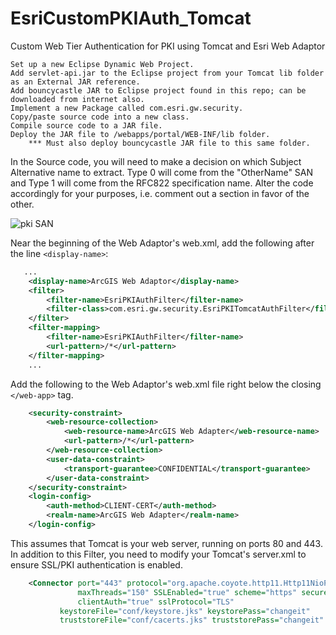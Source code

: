 # EsriCustomPKIAuth_Tomcat
Custom Web Tier Authentication for PKI using Tomcat and Esri Web Adaptor

```
Set up a new Eclipse Dynamic Web Project.
Add servlet-api.jar to the Eclipse project from your Tomcat lib folder as an External JAR reference.
Add bouncycastle JAR to Eclipse project found in this repo; can be downloaded from internet also.
Implement a new Package called com.esri.gw.security.
Copy/paste source code into a new class.
Compile source code to a JAR file.
Deploy the JAR file to /webapps/portal/WEB-INF/lib folder.
    *** Must also deploy bouncycastle JAR file to this same folder.
```

In the Source code, you will need to make a decision on which Subject Alternative name to extract.  Type 0 will come from the "OtherName" SAN and Type 1 will come from the RFC822 specification name.  Alter the code accordingly for your purposes, i.e. comment out a section in favor of the other.

![pki SAN](https://github.com/rwmajor2/EsriCustomPKIAuth_Tomcat/blob/master/pkicert.png)

Near the beginning of the Web Adaptor's web.xml, add the following after the line `<display-name>`:
```xml
   ...
	<display-name>ArcGIS Web Adaptor</display-name>
	<filter>
		<filter-name>EsriPKIAuthFilter</filter-name>
		<filter-class>com.esri.gw.security.EsriPKITomcatAuthFilter</filter-class>
	</filter>
	<filter-mapping>
		<filter-name>EsriPKIAuthFilter</filter-name>
		<url-pattern>/*</url-pattern>
	</filter-mapping>
	...
```

Add the following to the Web Adaptor's web.xml file right below the closing `</web-app>` tag.

```xml
    <security-constraint>
        <web-resource-collection>
            <web-resource-name>ArcGIS Web Adapter</web-resource-name>
            <url-pattern>/*</url-pattern>
        </web-resource-collection>
        <user-data-constraint>
            <transport-guarantee>CONFIDENTIAL</transport-guarantee>
        </user-data-constraint>
    </security-constraint>
    <login-config>
        <auth-method>CLIENT-CERT</auth-method>
        <realm-name>ArcGIS Web Adapter</realm-name>
    </login-config>
```

This assumes that Tomcat is your web server, running on ports 80 and 443.  In addition to this Filter, you need to modify your Tomcat's server.xml to ensure SSL/PKI authentication is enabled.

```xml
    <Connector port="443" protocol="org.apache.coyote.http11.Http11NioProtocol"
               maxThreads="150" SSLEnabled="true" scheme="https" secure="true"
               clientAuth="true" sslProtocol="TLS"
	       keystoreFile="conf/keystore.jks" keystorePass="changeit"
	       truststoreFile="conf/cacerts.jks" truststorePass="changeit" />
```
